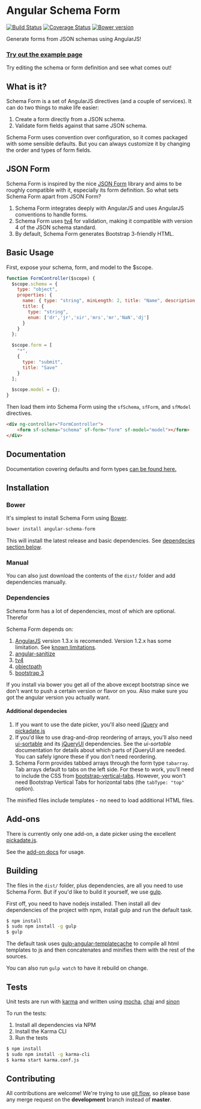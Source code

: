 Angular Schema Form
===================

[![Build Status](https://travis-ci.org/Textalk/angular-schema-form.svg?branch=master)](https://travis-ci.org/Textalk/angular-schema-form)
[![Coverage Status](https://coveralls.io/repos/Textalk/angular-schema-form/badge.png?branch=master)](https://coveralls.io/r/Textalk/angular-schema-form?branch=development)
[![Bower version](https://badge.fury.io/bo/angular-schema-form.svg)](http://badge.fury.io/bo/angular-schema-form)

Generate forms from JSON schemas using AngularJS!

### [Try out the example page](http://textalk.github.io/angular-schema-form/examples/bootstrap-example.html)
Try editing the schema or form definition and see what comes out!

What is it?
----------

Schema Form is a set of AngularJS directives (and a couple of services). It can do two things to make life easier:

1. Create a form directly from a JSON schema.
2. Validate form fields against that same JSON schema.

Schema Form uses convention over configuration, so it comes packaged with some sensible defaults. But you can always customize it by changing the order and types of form fields.

JSON Form
---------
Schema Form is inspired by the nice [JSON Form](https://github.com/joshfire/jsonform) library and aims to be roughly compatible with it, especially its form definition. So what sets Schema Form apart from JSON Form?

1. Schema Form integrates deeply with AngularJS and uses AngularJS conventions to handle forms.
2. Schema Form uses [tv4](https://github.com/geraintluff/tv4) for validation, making it compatible with version 4 of the JSON schema standard.
3. By default, Schema Form generates Bootstrap 3-friendly HTML.


Basic Usage
-----------

First, expose your schema, form, and model to the $scope.

```javascript
function FormController($scope) {
  $scope.schema = {
    type: "object",
    properties: {
      name: { type: "string", minLength: 2, title: "Name", description: "Name or alias" },
      title: {
        type: "string",
        enum: ['dr','jr','sir','mrs','mr','NaN','dj']
      }
    }
  };

  $scope.form = [
    "*",
    {
      type: "submit",
      title: "Save"
    }
  ];

  $scope.model = {};
}
```

Then load them into Schema Form using the `sfSchema`, `sfForm`, and `sfModel` directives.

```html
<div ng-controller="FormController">
    <form sf-schema="schema" sf-form="form" sf-model="model"></form>
</div>
```



Documentation
-------------
Documentation covering defaults and form types [can be found here.](docs/index.md)


Installation
------------

### Bower

It's simplest to install Schema Form using [Bower](http://bower.io/).

```bash
bower install angular-schema-form
```

This will install the latest release and basic dependencies. See
[dependecies section below](#dependencies).

### Manual

You can also just download the contents of the `dist/` folder and add dependencies manually.

### Dependencies

Schema form has a lot of dependencies, most of which are optional. Therefor

Schema Form depends on:

1. [AngularJS](https://angularjs.org/) version 1.3.x is recomended. Version 1.2.x
   has some limitation. See [known limitations](docs/knownlimitations.md).
2. [angular-sanitize](https://docs.angularjs.org/api/ngSanitize)
3. [tv4](https://github.com/geraintluff/tv4)
4. [objectpath](https://github.com/mike-marcacci/objectpath)
5. [bootstrap 3](http://getbootstrap.com/)

If you install via bower you get all of the above except bootstrap since we
don't want to push a certain version or flavor on you. Also make
sure you got the angular version you actually want.

#### Additional dependecies

1. If you want to use the date picker, you'll also need [jQuery](https://github.com/jquery/jquery) and [pickadate.js](http://amsul.ca/pickadate.js/)
2. If you'd like to use drag-and-drop reordering of arrays, you'll also need [ui-sortable](https://github.com/angular-ui/ui-sortable) and its [jQueryUI](http://jqueryui.com/) dependencies. See the *ui-sortable* documentation for details about which parts of jQueryUI are needed. You can safely ignore these if you don't need reordering.
3. Schema Form provides tabbed arrays through the form type `tabarray`. Tab arrays default to tabs on the left side. For these to work, you'll need to include the CSS from [bootstrap-vertical-tabs](https://github.com/dbtek/bootstrap-vertical-tabs). However, you won't need Bootstrap Vertical Tabs for horizontal tabs (the `tabType: "top"` option).

The minified files include templates - no need to load additional HTML files.

Add-ons
------
There is currently only one add-on, a date picker using the excellent [pickadate.js](http://amsul.ca/pickadate.js/).

See the [add-on docs](docs/datepicker.md) for usage.

Building
--------
The files in the `dist/` folder, plus dependencies, are all you need to use Schema Form. But if you'd like to build it yourself, we use [gulp](http://gulpjs.com/).

First off, you need to have nodejs installed. Then install all dev dependencies of the project with npm, install gulp and run the default task.

```bash
$ npm install
$ sudo npm install -g gulp
$ gulp
```

The default task uses [gulp-angular-templatecache](https://github.com/miickel/gulp-angular-templatecache) to compile all html templates to js and then concatenates and minifies them with the rest of the sources.

You can also run `gulp watch` to have it rebuild on change.

Tests
-----
Unit tests are run with [karma](http://karma-runner.github.io) and written using [mocha](http://visionmedia.github.io/mocha/), [chai](http://chaijs.com/) and [sinon](http://sinonjs.org/)

To run the tests:

1. Install all dependencies via NPM
2. Install the Karma CLI
3. Run the tests

```bash
$ npm install
$ sudo npm install -g karma-cli
$ karma start karma.conf.js
```

Contributing
------------

All contributions are welcome! We're trying to use [git flow](http://danielkummer.github.io/git-flow-cheatsheet/), so please base any merge request on the **development** branch instead of **master**.
